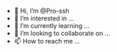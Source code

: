 - 👋 Hi, I’m @Pro-ssh
- 👀 I’m interested in ...
- 🌱 I’m currently learning ...
- 💞️ I’m looking to collaborate on ...
- 📫 How to reach me ...

<!---
Pro-ssh/Pro-ssh is a ✨ special ✨ repository because its `README.md` (this file) appears on your GitHub profile.
You can click the Preview link to take a look at your changes.
--->

